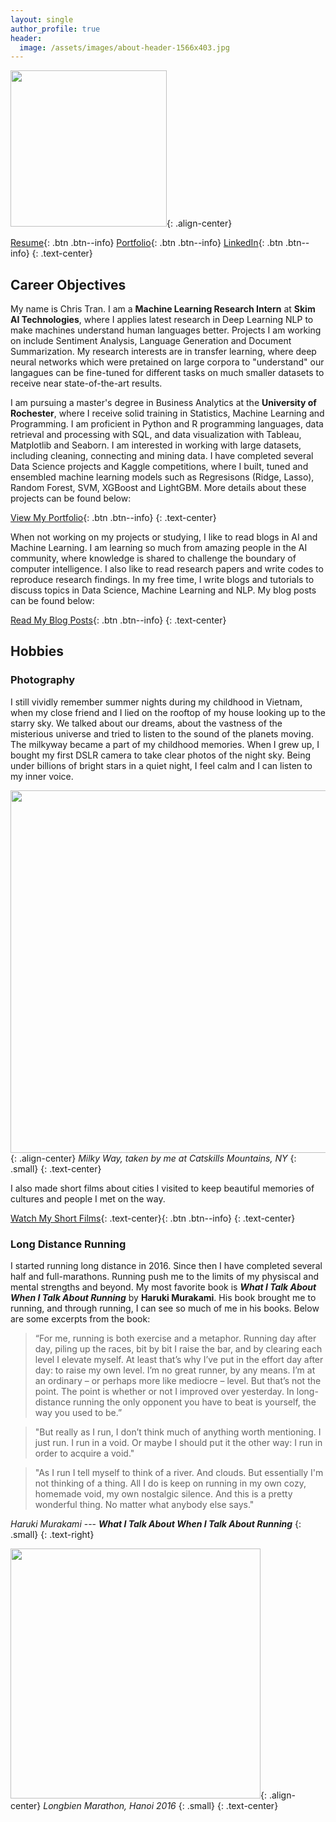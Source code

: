 ```yaml
---
layout: single
author_profile: true
header:
  image: /assets/images/about-header-1566x403.jpg
---
```

<img src="https://chriskhanhtran.github.io/assets/images/about-me-600x600.png" width="250">{: .align-center}

[Resume](https://chriskhanhtran.github.io/pdf/resume-2020-01-19.pdf){: .btn .btn--info} [Portfolio](https://chriskhanhtran.github.io/portfolio/){: .btn .btn--info} [LinkedIn](https://www.linkedin.com/in/chriskhanhtran/){: .btn .btn--info}
{: .text-center}

## Career Objectives
My name is Chris Tran. I am a **Machine Learning Research Intern** at **Skim AI Technologies**, where I applies latest research in Deep Learning NLP to make machines understand human languages better. Projects I am working on include Sentiment Analysis, Language Generation and Document Summarization. My research interests are in transfer learning, where deep neural networks which were pretained on large corpora to "understand" our langagues can be fine-tuned for different tasks on much smaller datasets to receive near state-of-the-art results.

I am pursuing a master's degree in Business Analytics at the **University of Rochester**, where I receive solid training in Statistics, Machine Learning and Programming. I am proficient in Python and R programming languages, data retrieval and processing with SQL, and data visualization with Tableau, Matplotlib and Seaborn. I am interested in working with large datasets, including cleaning, connecting and mining data. I have completed several Data Science projects and Kaggle competitions, where I built, tuned and ensembled machine learning models such as Regresisons (Ridge, Lasso), Random Forest, SVM, XGBoost and LightGBM. More details about these projects can be found below:

[View My Portfolio](https://chriskhanhtran.github.io/portfolio/){: .btn .btn--info}
{: .text-center}

When not working on my projects or studying, I like to read blogs in AI and Machine Learning. I am learning so much from amazing people in the AI community, where knowledge is shared to challenge the boundary of computer intelligence. I also like to read research papers and write codes to reproduce research findings. In my free time, I write blogs and tutorials to discuss topics in Data Science, Machine Learning and NLP. My blog posts can be found below:

[Read My Blog Posts](https://chriskhanhtran.github.io/posts/){: .btn .btn--info}
{: .text-center}

## Hobbies
### Photography
I still vividly remember summer nights during my childhood in Vietnam, when my close friend and I lied on the rooftop of my house looking up to the starry sky. We talked about our dreams, about the vastness of the misterious universe and tried to listen to the sound of the planets moving. The milkyway became a part of my childhood memories. When I grew up, I bought my first DSLR camera to take clear photos of the night sky. Being under billions of bright stars in a quiet night, I feel calm and I can listen to my inner voice.

<img src="https://chriskhanhtran.github.io/assets/images/milkyway-1280x853.jpg" width="580">{: .align-center}
*Milky Way, taken by me at Catskills Mountains, NY*
{: .small}
{: .text-center}

I also made short films about cities I visited to keep beautiful memories of cultures and people I met on the way.

[Watch My Short Films](https://chriskhanhtran.github.io/films/){: .text-center}{: .btn .btn--info}
{: .text-center}

### Long Distance Running
I started running long distance in 2016. Since then I have completed several half and full-marathons. Running push me to the limits of my physiscal and mental strengths and beyond. My most favorite book is ***What I Talk About When I Talk About Running*** by **Haruki Murakami**. His book brought me to running, and through running, I can see so much of me in his books. Below are some excerpts from the book:

> “For me, running is both exercise and a metaphor. Running day after day, piling up the races, bit by bit I raise the bar, and by clearing each level I elevate myself. At least that’s why I’ve put in the effort day after day: to raise my own level. I’m no great runner, by any means. I’m at an ordinary – or perhaps more like mediocre – level. But that’s not the point. The point is whether or not I improved over yesterday. In long-distance running the only opponent you have to beat is yourself, the way you used to be.”

> "But really as I run, I don’t think much of anything worth mentioning. I just run. I run in a void. Or maybe I should put it the other way: I run in order to acquire a void."

> "As I run I tell myself to think of a river. And clouds. But essentially I'm not thinking of a thing. All I do is keep on running in my own cozy, homemade void, my own nostalgic silence. And this is a pretty wonderful thing. No matter what anybody else says."

<cite>Haruki Murakami</cite> --- ***What I Talk About When I Talk About Running***
{: .small}
{: .text-right}

<img src="https://chriskhanhtran.github.io/assets/images/lbm-2016.jpg" width="400">{: .align-center}
*Longbien Marathon, Hanoi 2016*
{: .small}
{: .text-center}

